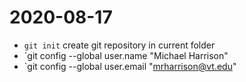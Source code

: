 # 2020-08-17

- `git init` create git repository in current folder
- `git config --global user.name "Michael Harrison"
- `git config --global user.email "mrharrison@vt.edu"

